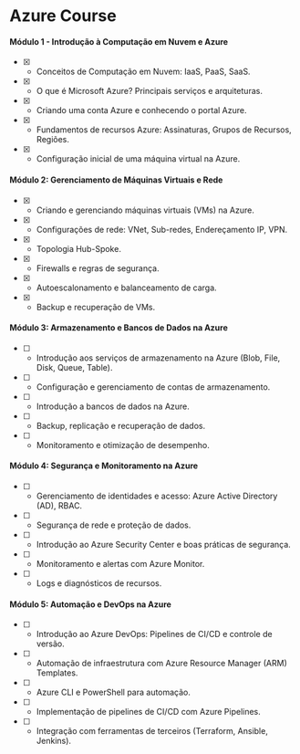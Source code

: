 # Azure Course

#### Módulo 1 - Introdução à Computação em Nuvem e Azure
- [x] - Conceitos de Computação em Nuvem: IaaS, PaaS, SaaS.
- [x] - O que é Microsoft Azure? Principais serviços e arquiteturas.
- [x] - Criando uma conta Azure e conhecendo o portal Azure.
- [x] - Fundamentos de recursos Azure: Assinaturas, Grupos de Recursos, Regiões.
- [x] - Configuração inicial de uma máquina virtual na Azure.

#### Módulo 2: Gerenciamento de Máquinas Virtuais e Rede
- [x] - Criando e gerenciando máquinas virtuais (VMs) na Azure.
- [x] - Configurações de rede: VNet, Sub-redes, Endereçamento IP, VPN.
- [x] - Topologia Hub-Spoke.
- [x] - Firewalls e regras de segurança.
- [x] - Autoescalonamento e balanceamento de carga.
- [x] - Backup e recuperação de VMs.

#### Módulo 3: Armazenamento e Bancos de Dados na Azure
- [ ] - Introdução aos serviços de armazenamento na Azure (Blob, File, Disk, Queue, Table).
- [ ] - Configuração e gerenciamento de contas de armazenamento.
- [ ] - Introdução a bancos de dados na Azure.
- [ ] - Backup, replicação e recuperação de dados.
- [ ] - Monitoramento e otimização de desempenho.

#### Módulo 4: Segurança e Monitoramento na Azure
- [ ] - Gerenciamento de identidades e acesso: Azure Active Directory (AD), RBAC.
- [ ] - Segurança de rede e proteção de dados.
- [ ] - Introdução ao Azure Security Center e boas práticas de segurança.
- [ ] - Monitoramento e alertas com Azure Monitor.
- [ ] - Logs e diagnósticos de recursos.

#### Módulo 5: Automação e DevOps na Azure
- [ ] - Introdução ao Azure DevOps: Pipelines de CI/CD e controle de versão.
- [ ] - Automação de infraestrutura com Azure Resource Manager (ARM) Templates.
- [ ] - Azure CLI e PowerShell para automação.
- [ ] - Implementação de pipelines de CI/CD com Azure Pipelines.
- [ ] - Integração com ferramentas de terceiros (Terraform, Ansible, Jenkins).
